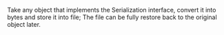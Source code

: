 Take any object that implements the Serialization interface, convert it into bytes and store it into file; The file can be fully restore back to the original object later.

